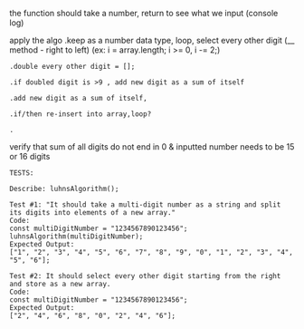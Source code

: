 

the function should take a number, return to see what we input (console log)

apply the algo
    .keep as a number data type, loop, select every other digit (__ method - right to left)
    (ex: i = array.length; i >= 0, i -= 2;)

    .double every other digit = [];

    .if doubled digit is >9 , add new digit as a sum of itself

    .add new digit as a sum of itself, 
    
    .if/then re-insert into array,loop?

    .

verify that sum of all digits do not end in 0 & inputted number needs to be 15 or 16 digits
  
```
TESTS:

Describe: luhnsAlgorithm();

Test #1: "It should take a multi-digit number as a string and split its digits into elements of a new array." 
Code:
const multiDigitNumber = "1234567890123456";
luhnsAlgorithm(multiDigitNumber);
Expected Output: 
["1", "2", "3", "4", "5", "6", "7", "8", "9", "0", "1", "2", "3", "4", "5", "6"];

Test #2: It should select every other digit starting from the right and store as a new array.
Code:
const multiDigitNumber = "1234567890123456";
Expected Output:
["2", "4", "6", "8", "0", "2", "4", "6"];
```
